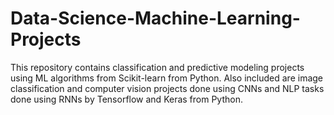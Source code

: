 # Data-Science-Machine-Learning-Projects
This repository contains classification and predictive modeling projects using ML algorithms from Scikit-learn from Python. Also included are image classification and computer vision projects done using CNNs and NLP tasks done using RNNs by Tensorflow and Keras from Python.
